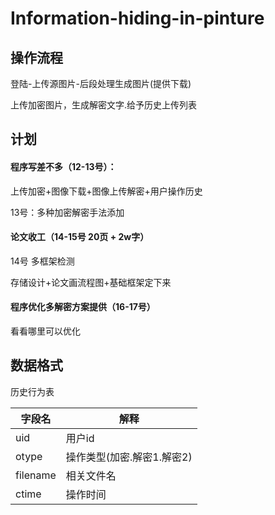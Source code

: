 # Information-hiding-in-pinture
## 操作流程

登陆-上传源图片-后段处理生成图片(提供下载)

上传加密图片，生成解密文字.给予历史上传列表



## 计划

#### 程序写差不多（12-13号）：

上传加密+图像下载+图像上传解密+用户操作历史

13号：多种加密解密手法添加

#### 论文收工（14-15号 20页 + 2w字）

14号 多框架检测

存储设计+论文画流程图+基础框架定下来

#### 程序优化多解密方案提供（16-17号）

看看哪里可以优化

## 数据格式

历史行为表

| 字段名   | 解释                       |
| -------- | -------------------------- |
| uid      | 用户id                     |
| otype    | 操作类型(加密.解密1.解密2) |
| filename | 相关文件名                 |
| ctime    | 操作时间                   |

